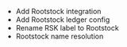 * Add Rootstock integration
* Add Rootstock ledger config
* Rename RSK label to Rootstock
* Rootstock name resolution